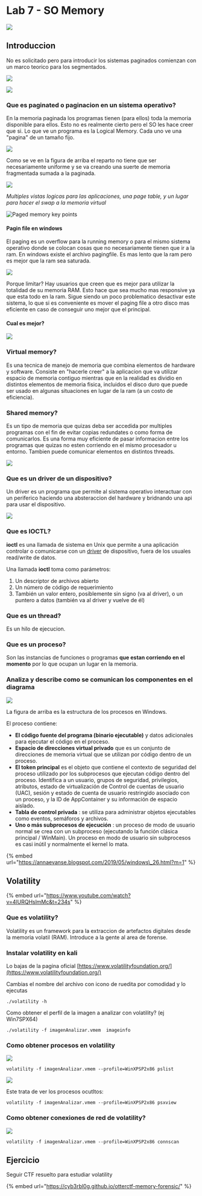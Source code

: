 # Lab 7 - SO Memory

![](../.gitbook/assets/imagen%20%28401%29.png)

## Introduccion

No es solicitado pero para introducir los sistemas paginados comienzan con un marco teorico para los segmentados.

![](../.gitbook/assets/imagen%20%28406%29.png)

![](../.gitbook/assets/imagen%20%28404%29.png)

### Que es paginated o paginacion en un sistema operativo?

En la memoria paginada los programas tienen \(para ellos\) toda la memoria disponible para ellos. Esto no es realmente cierto pero el SO les hace creer que si. Lo que ve un programa es la Logical Memory. Cada uno ve una "pagina" de un tamaño fijo.

![](../.gitbook/assets/imagen%20%28403%29.png)

Como se ve en la figura de arriba el reparto no tiene que ser necesariamente uniforme y se va creando una suerte de memoria fragmentada sumada a la paginada.

![](../.gitbook/assets/imagen%20%28395%29.png)

_Multiples vistas logicas para las aplicaciones, una page table, y un lugar para hacer el swap a la memoria virtual_

![Paged memory key points](../.gitbook/assets/imagen%20%28397%29.png)

#### Pagin file en windows

El paging es un overflow para la running memory o para el mismo sistema operativo donde se colocan cosas que no necesariamente tienen que ir a la ram. En windows existe el archivo pagingfile. Es mas lento que la ram pero es mejor que la ram sea saturada.

![](../.gitbook/assets/imagen%20%28398%29.png)

Porque limitar? Hay usuarios que creen que es mejor para utilizar la totalidad de su memoria RAM. Esto hace que sea mucho mas responsive ya que esta todo en la ram. Sigue siendo un poco problematico desactivar este sistema, lo que si es conveniente es mover el paging file a otro disco mas eficiente en caso de conseguir uno mejor que el principal.

#### Cual es mejor?

![](../.gitbook/assets/imagen%20%28408%29.png)

### Virtual memory?

Es una tecnica de manejo de memoria que combina elementos de hardware y software. Consiste en "hacerle creer" a la aplicacion que va utilizar espacio de memoria contiguo mientras que en la realidad es dividio en distintos elementos de memoria fisica, incluidos el disco duro que puede ser usado en algunas situaciones en lugar de la ram \(a un costo de eficiencia\).

### Shared memory?

Es un tipo de memoria que quizas deba ser accedida por multiples programas con el fin de evitar copias redundates o como forma de comunicarlos. Es una forma muy eficiente de pasar informacion entre  los programas que quizas no esten corriendo en el mismo procesador u entorno. Tambien puede comunicar elementos en distintos threads.

![](../.gitbook/assets/imagen%20%28399%29.png)



### Que es un driver de un dispositivo?

Un driver es un programa que permite al sistema operativo interactuar con un periferico haciendo una absteraccion del hardware y bridnando una api para usar el dispositivo.

![](../.gitbook/assets/imagen%20%28396%29.png)

### Que es IOCTL?

 **ioctl** es una llamada de sistema en Unix que permite a una aplicación controlar o comunicarse con un [driver](https://es.wikipedia.org/wiki/Driver) de dispositivo, fuera de los usuales read/write de datos.

Una llamada **ioctl** toma como parámetros:

1. Un descriptor de archivos abierto
2. Un número de código de requerimiento
3. También un valor entero, posiblemente sin signo \(va al driver\), o un puntero a datos \(también va al driver y vuelve de él\)

### Que es un thread?

Es un hilo de ejecucion.

### Que es un proceso?

Son las instancias de funciones o programas **que estan corriendo en el momento** por lo que ocupan un lugar en la memoria.



### Analiza y describe como se comunican los componentes en el diagrama

![](../.gitbook/assets/imagen%20%28407%29.png)



La figura de arriba es la estructura de los procesos en Windows.

El proceso contiene:

* **El código fuente del programa \(binario ejecutable\)** y datos adicionales para ejecutar el código en el proceso.
* **Espacio de direcciones virtual privado** que es un conjunto de direcciones de memoria virtual que se utilizan por código dentro de un proceso.
* **El token principal** es el objeto que contiene el contexto de seguridad del proceso utilizado por los subprocesos que ejecutan código dentro del proceso. Identifica a un usuario, grupos de seguridad, privilegios, atributos, estado de virtualización de Control de cuentas de usuario \(UAC\), sesión y estado de cuenta de usuario restringido asociado con un proceso, y la ID de AppContainer y su información de espacio aislado.
* **Tabla de control privada** : se utiliza para administrar objetos ejecutables como eventos, semáforos y archivos.
* **Uno o más subprocesos de ejecución** : un proceso de modo de usuario normal se crea con un subproceso \(ejecutando la función clásica principal / WinMain\). Un proceso en modo de usuario sin subprocesos es casi inútil y normalmente el kernel lo mata.

{% embed url="https://annaevanse.blogspot.com/2019/05/windows\_26.html?m=1" %}

## Volatility

{% embed url="https://www.youtube.com/watch?v=4lURQHslmMc&t=234s" %}



### Que es volatility?

Volatility es un framework para la extraccion de artefactos digitales desde la memoria volatil \(RAM\). Introduce a la gente al area de forense. 

### Instalar volatility en kali

Lo bajas de la pagina oficial [https://www.volatilityfoundation.org/](https://www.volatilityfoundation.org/)

Cambias el nombre del archivo con icono de ruedita por comodidad y lo ejecutas 

```text
./volatility -h
```

Como obtener el perfil de la imagen a analizar con volatility? \(ej Win7SPX64\)

```text
./volatility -f imagenAnalizar.vmem  imageinfo
```

### Como obtener procesos en volatility

![](../.gitbook/assets/imagen%20%28434%29.png)



```text
volatility -f imagenAnalizar.vmem --profile=WinXPSP2x86 pslist
```

![](../.gitbook/assets/imagen%20%28426%29.png)

Este trata de ver los procesos ocutltos:

```text
volatility -f imagenAnalizar.vmem --profile=WinXPSP2x86 psxview
```

### Como obtener conexiones de red de volatility?

![](../.gitbook/assets/imagen%20%28439%29.png)

```text
volatility -f imagenAnalizar.vmem --profile=WinXPSP2x86 connscan
```

## Ejercicio

Seguir CTF resuelto para estudiar volatility

{% embed url="https://cyb3rbl0g.github.io/otterctf-memory-forensic/" %}



